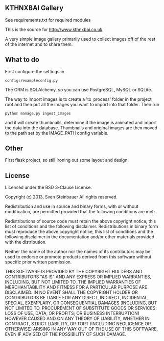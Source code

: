 KTHNXBAI Gallery
----------------

See requirements.txt for required modules

This is the source for http://www.kthnxbai.co.uk

A very simple image gallery primarily used to collect images off of
the rest of the internet and to share them.

What to do
----------

First configure the settings in 

    configs/exampleconfig.py
  
The ORM is SQLAlchemy, so you can use PostgreSQL, MySQL or SQLite.

The way to import images is to create a 'to_process' folder in the 
project root and then put all the images you want to import into that 
folder. Then run 

    python manage.py ingest_images
  
and it will create thumbnails, determine if the image is animated and
import the data into the database. Thumbnails and original images are 
then moved to the path set by the IMAGE_PATH config variable.

Other
-----

First flask project, so still ironing out some layout and design

License
-------

Licensed under the BSD 3-Clause License.

Copyright (c) 2013, Sven Steinbauer
All rights reserved.

Redistribution and use in source and binary forms, with or without modification,
are permitted provided that the following conditions are met:

Redistributions of source code must retain the above copyright notice, this list 
of conditions and the following disclaimer. Redistributions in binary form must 
reproduce the above copyright notice, this list of conditions and the following 
disclaimer in the documentation and/or other materials provided with the distribution.

Neither the name of the author nor the names of its contributors may be used to endorse 
or promote products derived from this software without specific prior written permission.

THIS SOFTWARE IS PROVIDED BY THE COPYRIGHT HOLDERS AND CONTRIBUTORS "AS IS" AND ANY 
EXPRESS OR IMPLIED WARRANTIES, INCLUDING, BUT NOT LIMITED TO, THE IMPLIED WARRANTIES OF 
MERCHANTABILITY AND FITNESS FOR A PARTICULAR PURPOSE ARE DISCLAIMED. IN NO EVENT SHALL 
THE COPYRIGHT HOLDER OR CONTRIBUTORS BE LIABLE FOR ANY DIRECT, INDIRECT, INCIDENTAL, 
SPECIAL, EXEMPLARY, OR CONSEQUENTIAL DAMAGES (INCLUDING, BUT NOT LIMITED TO, PROCUREMENT 
OF SUBSTITUTE GOODS OR SERVICES; LOSS OF USE, DATA, OR PROFITS; OR BUSINESS INTERRUPTION) 
HOWEVER CAUSED AND ON ANY THEORY OF LIABILITY, WHETHER IN CONTRACT, STRICT LIABILITY, OR 
TORT (INCLUDING NEGLIGENCE OR OTHERWISE) ARISING IN ANY WAY OUT OF THE USE OF THIS SOFTWARE, 
EVEN IF ADVISED OF THE POSSIBILITY OF SUCH DAMAGE.
